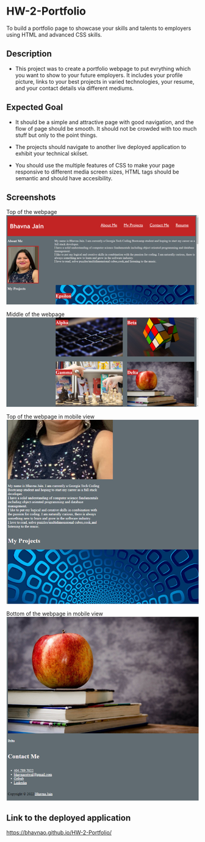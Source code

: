 # HW-2-Portfolio

To build a portfolio page to showcase your skills and talents to employers using HTML and advanced CSS skills.

## Description

* This project was to create a portfolio webpage to put evrything which you want to show to your future employers. It includes your profile picture, links to your best projects in varied technologies, your resume, and your contact details via different mediums.
## Expected Goal

* It should be a simple and attractive page with good navigation, and the flow of page should be smooth. It should not be crowded with too much stuff but only to the point things.

* The projects should navigate to another live deployed application to exhibit your technical skilset.

* You should use the multiple features of CSS to make your page responsive to different media screen sizes, HTML tags should be semantic and should have accesibility.

 ## Screenshots
 
 Top of the webpage
 <img src="./assets/images/Screenshot_1.png"/>

Middle of the webpage
 <img src="./assets/images/Screenshot_2.png"/>

Top of the webpage in mobile view
 <img src="./assets/images/Screenshot_3.png"/>
 
 Bottom of the webpage in mobile view
 <img src="./assets/images/Screenshot_4.png"/>
 

 ## Link to the deployed application
 https://bhavnao.github.io/HW-2-Portfolio/
